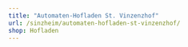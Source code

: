 ```yaml
---
title: "Automaten-Hofladen St. Vinzenzhof"
url: /sinzheim/automaten-hofladen-st-vinzenzhof/
shop: Hofladen
---
```

